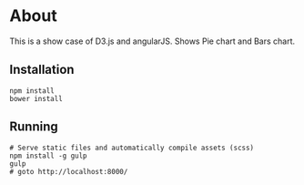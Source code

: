 # About

This is a show case of D3.js and angularJS.
Shows Pie chart and Bars chart.

## Installation

    npm install
    bower install

## Running

    # Serve static files and automatically compile assets (scss)
    npm install -g gulp
    gulp
    # goto http://localhost:8000/

